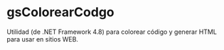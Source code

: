 # gsColorearCodgo
Utilidad (de .NET Framework 4.8) para colorear código y generar HTML para usar en sitios WEB.
